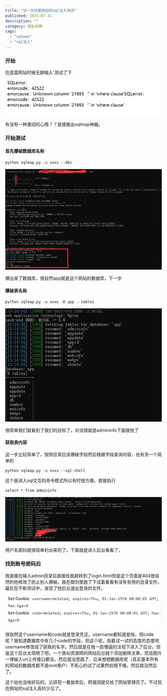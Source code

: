 ```yaml
---
title: "记一次对某网站的sql注入测试"
published: 2021-07-31
description: ""
category: 胡乱折腾
tags: 
  - "sqlmao"
  - "sql注入"
---
```


### 开始

在逛莫网站时候无聊输入'测试了下

![](assets/1627715154-image.png)

有没有一种激动的心情？？直接搬出sqlmap神器。

### 开始测试

#### 首先爆破数据库名称

```
python sqlmap.py -u xxxx --dbs
```

![](assets/1627715498-image-1024x659.png)

爆出来了数据库，很自然app就是这个网站的数据库，下一步

#### 爆破表名称

```
python sqlmap.py -u xxxx -D app --tables
```

![](assets/1627715722-image.png)

很简单我们就看到了我们的目标了，对没错就是admininfo下面就他了

#### 获取表内容

这一步比较简单了，按照往常应该爆破字段然后根据字段查询内容，也有另一个简单的

```
python sqlmap.py -u xxxx --sql-shell
```

这个是进入sql交互的命令模式所以有时很方便。直接执行

```
select * from admininfo
```

![](assets/1627716132-image-1024x290.png)

用户名密码就很简单的出来的了。下面就是进入后台看看了，

### 找到账号密码后

我直接在输入admin目录后直接给我跳转到了login.html但是这个页面是404很自然的他修改了防止别人爆破。我在御剑里跑了下试着看看有没有有用的目录文件。最后在不断测试中，发现了他后台退出登录的文件。

![](assets/1627716494-image.png)

很自然这个username和code就是登录凭证。username都知道是啥，但code呢？我知道数据库中有几个code的字段，但这个呢，抱着试一试的态度的态度吧username修改成了获取的名字。然后就是在我一脸懵逼的注视下进入了后台。但是这个后台太简陋了吧，一个类似资源网的网站后台就个添加删除文章，而且图片一律输入url上传接口都没，然后就没思路了、后来想想数据库呢（其实基本所有的网站的数据库都不是root用户）不死心的试了试果然权限不够。然后就没然后了。

这个站也没啥好玩的。又研究一番放弃后，把漏洞提交给了网站管理员了。不过现在网站的sql注入真的少见了。
